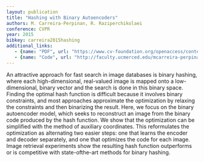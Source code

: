 ```yaml
---
layout: publication
title: "Hashing with Binary Autoencoders"
authors: M. Carreira-Perpinan, R. Raziperchikolaei
conference: CVPR
year: 2015
bibkey: carreira2015hashing
additional_links:
   - {name: "PDF", url: "https://www.cv-foundation.org/openaccess/content_cvpr_2015/papers/Carreira-Perpinan_Hashing_With_Binary_2015_CVPR_paper.pdf"}
   - {name: "Code", url: "http://faculty.ucmerced.edu/mcarreira-perpinan/research/software/code-BAhash.tar.gz"}
---
```

An attractive approach for fast search in image
databases is binary hashing, where each high-dimensional,
real-valued image is mapped onto a low-dimensional, binary
vector and the search is done in this binary space.
Finding the optimal hash function is difficult because it involves
binary constraints, and most approaches approximate
the optimization by relaxing the constraints and then
binarizing the result. Here, we focus on the binary autoencoder
model, which seeks to reconstruct an image from the
binary code produced by the hash function. We show that
the optimization can be simplified with the method of auxiliary
coordinates. This reformulates the optimization as
alternating two easier steps: one that learns the encoder
and decoder separately, and one that optimizes the code for
each image. Image retrieval experiments show the resulting
hash function outperforms or is competitive with state-ofthe-art
methods for binary hashing.
